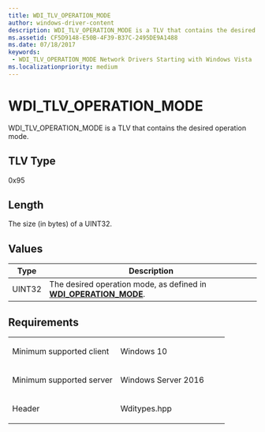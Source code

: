 ```yaml
---
title: WDI_TLV_OPERATION_MODE
author: windows-driver-content
description: WDI_TLV_OPERATION_MODE is a TLV that contains the desired operation mode.
ms.assetid: CF5D9148-E50B-4F39-B37C-2495DE9A1488
ms.date: 07/18/2017
keywords:
 - WDI_TLV_OPERATION_MODE Network Drivers Starting with Windows Vista
ms.localizationpriority: medium
---
```


# WDI\_TLV\_OPERATION\_MODE


WDI\_TLV\_OPERATION\_MODE is a TLV that contains the desired operation mode.

## TLV Type


0x95

## Length


The size (in bytes) of a UINT32.

## Values


| Type   | Description                                                                                        |
|--------|----------------------------------------------------------------------------------------------------|
| UINT32 | The desired operation mode, as defined in [**WDI\_OPERATION\_MODE**](https://msdn.microsoft.com/library/windows/hardware/dn926085). |

 

Requirements
------------

<table>
<colgroup>
<col width="50%" />
<col width="50%" />
</colgroup>
<tbody>
<tr class="odd">
<td><p>Minimum supported client</p></td>
<td><p>Windows 10</p></td>
</tr>
<tr class="even">
<td><p>Minimum supported server</p></td>
<td><p>Windows Server 2016</p></td>
</tr>
<tr class="odd">
<td><p>Header</p></td>
<td>Wditypes.hpp</td>
</tr>
</tbody>
</table>

 

 




